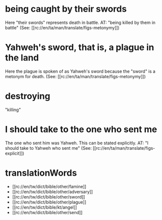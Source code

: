 # being caught by their swords

Here "their swords" represents death in battle. AT: "being killed by them in battle" (See: [[rc://en/ta/man/translate/figs-metonymy]])

# Yahweh's sword, that is, a plague in the land

Here the plague is spoken of as Yahweh's sword because the "sword" is a metonym for death. (See: [[rc://en/ta/man/translate/figs-metonymy]])

# destroying

"killing"

# I should take to the one who sent me

The one who sent him was Yahweh. This can be stated explicitly. AT: "I should take to Yahweh who sent me" (See: [[rc://en/ta/man/translate/figs-explicit]])

# translationWords

* [[rc://en/tw/dict/bible/other/famine]]
* [[rc://en/tw/dict/bible/other/adversary]]
* [[rc://en/tw/dict/bible/other/sword]]
* [[rc://en/tw/dict/bible/other/plague]]
* [[rc://en/tw/dict/bible/kt/angel]]
* [[rc://en/tw/dict/bible/other/send]]